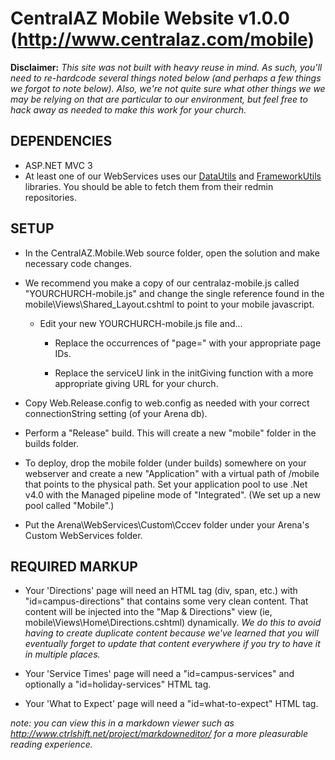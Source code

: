 
CentralAZ Mobile Website v1.0.0 (http://www.centralaz.com/mobile)
=================================================================

**Disclaimer:** _This site was not built with heavy reuse in mind.  As such, you'll need to re-hardcode several things noted below (and perhaps a few things we forgot to note below).  Also, we're not quite sure what other things we we may be relying on that are particular to our environment, but feel free to hack away as needed to make this work for your church._

DEPENDENCIES
------------
 * ASP.NET MVC 3
 * At least one of our WebServices uses our [DataUtils](http://redmine.refreshcache.com/projects/cccevdatautils/files) and [FrameworkUtils](http://redmine.refreshcache.com/projects/cccevframeworkutils/files) libraries.  You should be able to fetch them from their redmin repositories.

SETUP
-----

 * In the CentralAZ.Mobile.Web source folder, open the solution and make necessary code changes.

 * We recommend you make a copy of our centralaz-mobile.js called "YOURCHURCH-mobile.js" and change the single reference found in the mobile\Views\Shared\_Layout.cshtml to point to your mobile javascript.

   * Edit your new YOURCHURCH-mobile.js file and...
   
      * Replace the occurrences of "page=<ID>" with your appropriate page IDs.
      
      * Replace the serviceU link in the initGiving function with a more appropriate giving URL for your church.

 * Copy Web.Release.config to web.config as needed with your correct connectionString setting (of your Arena db).
      
 * Perform a "Release" build.  This will create a new "mobile" folder in the builds folder.
 
 * To deploy, drop the mobile folder (under builds) somewhere on your webserver and create a new "Application" with a virtual path of /mobile that points to the physical path.  Set your application pool to use .Net v4.0 with the Managed pipeline mode of "Integrated".  (We set up a new pool called "Mobile".)

 * Put the Arena\WebServices\Custom\Cccev folder under your Arena's Custom WebServices folder.

REQUIRED MARKUP
---------------

 * Your 'Directions' page will need an HTML tag (div, span, etc.) with "id=campus-directions" that contains some very clean content.  That content will be injected into the "Map & Directions" view (ie, mobile\Views\Home\Directions.cshtml) dynamically.  _We do this to avoid having to create duplicate content because we've learned that you will eventually forget to update that content everywhere if you try to have it in multiple places._

 * Your 'Service Times' page will need a "id=campus-services" and optionally a "id=holiday-services" HTML tag.

 * Your 'What to Expect' page will need a "id=what-to-expect" HTML tag.



_note: you can view this in a markdown viewer such as http://www.ctrlshift.net/project/markdowneditor/ for a more pleasurable reading experience._